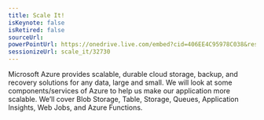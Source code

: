 ```yaml
---
title: Scale It!
isKeynote: false
isRetired: false
sourceUrl: 
powerPointUrl: https://onedrive.live.com/embed?cid=406EE4C95978C038&resid=406EE4C95978C038%2176454&authkey=AAqLcJWjNZk5tns&em=2
sessionizeUrl: scale_it/32730
---
```

Microsoft Azure provides scalable, durable cloud storage, backup, and recovery solutions for any data, large and small. We will look at some components/services of Azure to help us make our application more scalable. We’ll cover Blob Storage, Table, Storage, Queues, Application Insights, Web Jobs, and Azure Functions.
